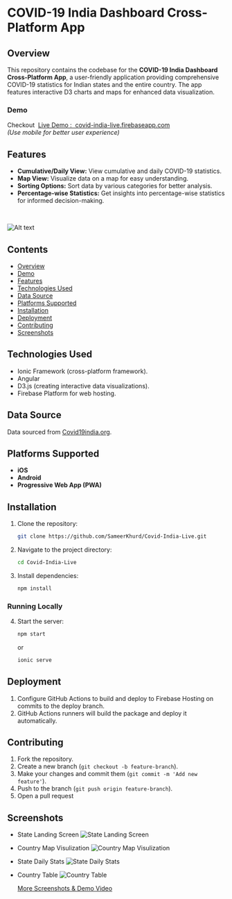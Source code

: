 # COVID-19 India Dashboard Cross-Platform App

## Overview

This repository contains the codebase for the **COVID-19 India Dashboard Cross-Platform App**, a user-friendly application providing comprehensive COVID-19 statistics for Indian states and the entire country. The app features interactive D3 charts and maps for enhanced data visualization.
<br />

### Demo

Checkout&nbsp; [Live Demo : &nbsp;covid-india-live.firebaseapp.com ](https://covid-india-live.firebaseapp.com/)
<br /> *(Use mobile for better user experience)*

## Features

- **Cumulative/Daily View:** View cumulative and daily COVID-19 statistics.
- **Map View:** Visualize data on a map for easy understanding.
- **Sorting Options:** Sort data by various categories for better analysis.
- **Percentage-wise Statistics:** Get insights into percentage-wise statistics for informed decision-making.

<br />

![Alt text](cil_ln_img.png)

## Contents

- [Overview](#overview)
- [Demo](#demo)
- [Features](#features)
- [Technologies Used](#technologies-used)
- [Data Source](#data-source)
- [Platforms Supported](#platforms-supported)
- [Installation](#installation)
- [Deployment](#deployment)
- [Contributing](#contributing)
- [Screenshots](#screenshots)

## Technologies Used

- Ionic Framework (cross-platform framework).
- Angular 
- D3.js (creating interactive data visualizations).
- Firebase Platform for web hosting.

## Data Source

Data sourced from [Covid19india.org](https://www.covid19india.org/).

## Platforms Supported

- **iOS**
- **Android**
- **Progressive Web App (PWA)**

## Installation

1. Clone the repository:
   ```sh
   git clone https://github.com/SameerKhurd/Covid-India-Live.git
   ```
2. Navigate to the project directory:
   ```sh
   cd Covid-India-Live
   ``` 
3. Install dependencies:
   ```sh
   npm install
   ```

### Running Locally

4. Start the server:

   ```sh
   npm start
   ```

   or

   ```sh
   ionic serve
   ```
## Deployment


1. Configure GitHub Actions to build and deploy to Firebase Hosting on commits to the deploy branch.
2. GitHub Actions runners will build the package and deploy it automatically.


## Contributing

1. Fork the repository.
2. Create a new branch (`git checkout -b feature-branch`).
3. Make your changes and commit them (`git commit -m 'Add new feature'`).
4. Push to the branch (`git push origin feature-branch`).
5. Open a pull request

## Screenshots

- State Landing Screen
  ![State Landing Screen](screenshots/1_State_Landing_Screen.jpg)

- Country Map Visulization
  ![Country Map Visulization](screenshots/4_Country_Map_Visulization.jpg)

- State Daily Stats
  ![State Daily Stats](screenshots/2_State_Daily_Stats.jpg)

- Country Table
  ![Country Table](screenshots/5_Country_Table.jpg)

    [More Screenshots & Demo Video](./screenshots/)
